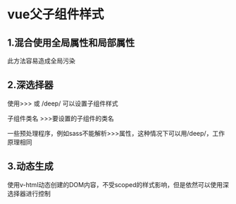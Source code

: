# vue父子组件样式

## 1.混合使用全局属性和局部属性

<style>
</style>

<style scoped>
</style>

此方法容易造成全局污染

## 2.深选择器

使用>>>  或 /deep/ 可以设置子组件样式

子组件类名 >>>要设置的子组件的类名

一些预处理程序，例如sass不能解析>>>属性，这种情况下可以用/deep/，工作原理相同

## 3.动态生成

使用v-html动态创建的DOM内容，不受scoped的样式影响，但是依然可以使用深选择器进行控制
